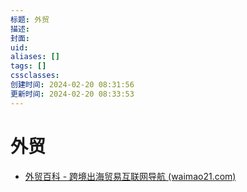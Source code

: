 ```yaml
---
标题: 外贸
描述: 
封面: 
uid: 
aliases: []
tags: []
cssclasses: 
创建时间: 2024-02-20 08:31:56
更新时间: 2024-02-20 08:33:53
---
```


# 外贸

- [外贸百科 - 跨境出海贸易互联网导航 (waimao21.com)](https://waimao21.com/)
